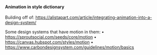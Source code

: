 
#### Animation in style dictionary
Building off of: https://alistapart.com/article/integrating-animation-into-a-design-system/

Some design systems that have motion in them:
• https://sproutsocial.com/seeds/core/motion
• https://canvas.hubspot.com/styles/motion
• https://www.carbondesignsystem.com/guidelines/motion/basics